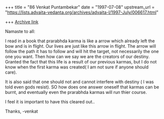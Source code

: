 +++
title = "86 Venkat Puntambekar"
date = "1997-07-08"
upstream_url = "https://lists.advaita-vedanta.org/archives/advaita-l/1997-July/006617.html"

+++
[Archive link](https://lists.advaita-vedanta.org/archives/advaita-l/1997-July/006617.html)

Namaste to all:

I read in a book that prarabhda karma is
like a arrow which already left the bow and is in flight. Our lives are just
 like this
arrow in flight. The arrow will follow the path it has to follow and will hit
 the target,
not necessarily the one one you want. Then how can we say we are the creators of
 our
destiny. Granted the fact that this life is a result of our previous karmas, but
 I do
not know when the first karma was created( I am not sure if anyone should care).

It is also said that one should not and cannot interfere with destiny ( I was
told even gods resist). SO how does one answer oneself that karmas can be burnt,
 and
eventually even the prarabhda karmas will run thier course.


I feel it is important to have this cleared out..

Thanks,
-venkat

